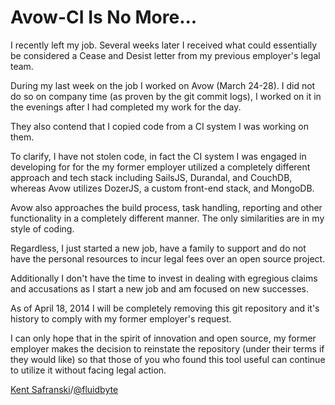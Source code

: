 # Avow-CI Is No More...

I recently left my job. Several weeks later I received what could essentially be
considered a Cease and Desist letter from my previous employer's legal team.

During my last week on the job I worked on Avow (March 24-28). I did not do so on company time
(as proven by the git commit logs), I worked on it in the evenings after I had
completed my work for the day.

They also contend that I copied code from a CI system I was working on them.

To clarify, I have not stolen code, in fact the CI system I was engaged in developing
for for the my former employer utilized a completely different approach and tech stack including
SailsJS, Durandal, and CouchDB, whereas Avow utilizes DozerJS, a custom front-end
stack, and MongoDB.

Avow also approaches the build process, task handling, reporting and other functionality
in a completely different manner. The only similarities are in my style of coding.

Regardless, I just started a new job, have a family to support and do not have
the personal resources to incur legal fees over an open source project.

Additionally I don't have the time to invest in dealing with egregious claims and
accusations as I start a new job and am focused on new successes.

As of April 18, 2014 I will be completely removing this git repository and it's
history to comply with my former employer's request.

I can only hope that in the spirit of innovation and open source, my former employer makes
the decision to reinstate the repository (under their terms if they would like) so that
those of you who found this tool useful can continue to utilize it without
facing legal action.

[Kent Safranski](http://www.fluidbyte.net)/[@fluidbyte](http://www.twitter.com/fluidbyte)